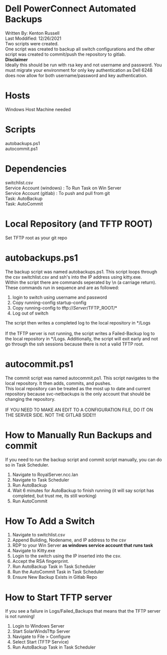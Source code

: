 # Dell PowerConnect Automated Backups
Written By: Kenton Russell <br />
Last Moddified: 12/26/2021 <br />
Two scripts were created. <br />
One script was created to backup all switch configurations and the other script was created to commit/push the repository to gitlab. <br />
**Disclaimer**  <br />
Ideally this should be run with rsa key and not username and password. You must migrate your environment for only key authentication as Dell 6248 does now allow for both username/password and key authentication.
# Hosts 
Windows Host Machine needed <br />
# Scripts
autobackups.ps1 <br />
autocommit.ps1 <br />
# Dependencies
switchlist.csv <br />
Service Account (windows)  : To Run Task on Win Server <br />
Service Account (gitlab) : To push and pull from git <br />
Task: AutoBackup <br />
Task: AutoCommit <br />

# Local Repository (and TFTP ROOT)
Set TFTP root as your git repo

# autobackups.ps1
The backup script was named autobackups.ps1. This script loops through the csv switchlist.csv and ssh's into the IP address using kitty.exe. <br /> Within the script there are commands seperated by \n (a carriage return). These commands run in sequence and are as followed:
1. login to switch using username and password
2. Copy running-config startup-config
3. Copy running-config to tftp://$Server/$TFTP_ROOT/*
4. Log out of switch

The script then writes a completed log to the local repository in */Logs <br />
<br />
If the TFTP server is not running, the script writes a Failed-Backup log to the local repository in */Logs. Additionally, the script will exit early and not go through the ssh sessions because there is not a valid TFTP root.

# autocommit.ps1
The commit script was named autocommit.ps1. This script navigates to the local repository. It then adds, commits, and pushes. <br />
This local repository can be treated as the most up to date and current repository because svc-netbackups is the only account that should be changing the repository.  <br /> <br />
IF YOU NEED TO MAKE AN EDIT TO A CONFIGURATION FILE, DO IT ON THE SERVER SIDE. NOT THE GITLAB SIDE!!! <br />

# How to Manually Run Backups and commit
If you need to run the backup script and commit script manually, you can do so in Task Scheduler.
1. Navigate to RoyalServer.ncc.lan
2. Navigate to Task Scheduler
3. Run AutoBackup
4. Wait 6 minutes for AutoBackup to finish running (it will say script has completed, but trust me, its still working)
5. Run AutoCommit

# How To Add a Switch
1. Navigate to switchlist.csv 
2. Append Building, Nodename, and IP address to the csv
3. RDP to your Win Server **as windows service account that runs task**
4. Navigate to Kitty.exe
5. Login to the switch using the IP inserted into the csv.
6. Accept the RSA fingerprint.
7. Run AutoBackup Task in Task Scheduler
8. Run the AutoCommit Task in Task Scheduler
9. Ensure New Backup Exists in Gitlab Repo

# How to Start TFTP server
If you see a failure in Logs/Failed_Backups that means that the TFTP server is not running! <br />
1. Login to Windows Server
2. Start SolarWindsTftp Server
3. Navigate to  File > Configure
4. Select Start (TFTP Service)
5. Run AutoBackup Task in Task Scheduler 
